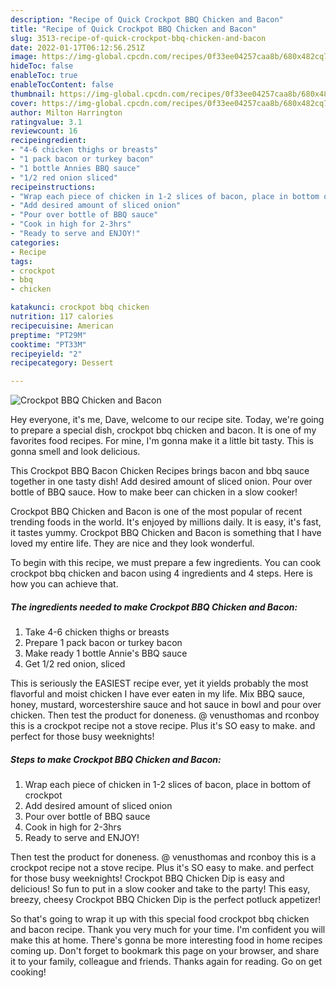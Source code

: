 ```yaml
---
description: "Recipe of Quick Crockpot BBQ Chicken and Bacon"
title: "Recipe of Quick Crockpot BBQ Chicken and Bacon"
slug: 3513-recipe-of-quick-crockpot-bbq-chicken-and-bacon
date: 2022-01-17T06:12:56.251Z
image: https://img-global.cpcdn.com/recipes/0f33ee04257caa8b/680x482cq70/crockpot-bbq-chicken-and-bacon-recipe-main-photo.jpg
hideToc: false
enableToc: true
enableTocContent: false
thumbnail: https://img-global.cpcdn.com/recipes/0f33ee04257caa8b/680x482cq70/crockpot-bbq-chicken-and-bacon-recipe-main-photo.jpg
cover: https://img-global.cpcdn.com/recipes/0f33ee04257caa8b/680x482cq70/crockpot-bbq-chicken-and-bacon-recipe-main-photo.jpg
author: Milton Harrington
ratingvalue: 3.1
reviewcount: 16
recipeingredient:
- "4-6 chicken thighs or breasts"
- "1 pack bacon or turkey bacon"
- "1 bottle Annies BBQ sauce"
- "1/2 red onion sliced"
recipeinstructions:
- "Wrap each piece of chicken in 1-2 slices of bacon, place in bottom of crockpot"
- "Add desired amount of sliced onion"
- "Pour over bottle of BBQ sauce"
- "Cook in high for 2-3hrs"
- "Ready to serve and ENJOY!"
categories:
- Recipe
tags:
- crockpot
- bbq
- chicken

katakunci: crockpot bbq chicken 
nutrition: 117 calories
recipecuisine: American
preptime: "PT29M"
cooktime: "PT33M"
recipeyield: "2"
recipecategory: Dessert

---
```



![Crockpot BBQ Chicken and Bacon](https://img-global.cpcdn.com/recipes/0f33ee04257caa8b/680x482cq70/crockpot-bbq-chicken-and-bacon-recipe-main-photo.jpg)

Hey everyone, it's me, Dave, welcome to our recipe site. Today, we're going to prepare a special dish, crockpot bbq chicken and bacon. It is one of my favorites food recipes. For mine, I'm gonna make it a little bit tasty. This is gonna smell and look delicious.

This Crockpot BBQ Bacon Chicken Recipes brings bacon and bbq sauce together in one tasty dish! Add desired amount of sliced onion. Pour over bottle of BBQ sauce. How to make beer can chicken in a slow cooker!

Crockpot BBQ Chicken and Bacon is one of the most popular of recent trending foods in the world. It's enjoyed by millions daily. It is easy, it's fast, it tastes yummy. Crockpot BBQ Chicken and Bacon is something that I have loved my entire life. They are nice and they look wonderful.


To begin with this recipe, we must prepare a few ingredients. You can cook crockpot bbq chicken and bacon using 4 ingredients and 4 steps. Here is how you can achieve that.

<!--inarticleads1-->

##### The ingredients needed to make Crockpot BBQ Chicken and Bacon:

1. Take 4-6 chicken thighs or breasts
1. Prepare 1 pack bacon or turkey bacon
1. Make ready 1 bottle Annie&#39;s BBQ sauce
1. Get 1/2 red onion, sliced


This is seriously the EASIEST recipe ever, yet it yields probably the most flavorful and moist chicken I have ever eaten in my life. Mix BBQ sauce, honey, mustard, worcestershire sauce and hot sauce in bowl and pour over chicken. Then test the product for doneness. @ venusthomas and rconboy this is a crockpot recipe not a stove recipe. Plus it&#39;s SO easy to make. and perfect for those busy weeknights! 

<!--inarticleads2-->

##### Steps to make Crockpot BBQ Chicken and Bacon:

1. Wrap each piece of chicken in 1-2 slices of bacon, place in bottom of crockpot
1. Add desired amount of sliced onion
1. Pour over bottle of BBQ sauce
1. Cook in high for 2-3hrs
1. Ready to serve and ENJOY!

Then test the product for doneness. @ venusthomas and rconboy this is a crockpot recipe not a stove recipe. Plus it&#39;s SO easy to make. and perfect for those busy weeknights! Crockpot BBQ Chicken Dip is easy and delicious! So fun to put in a slow cooker and take to the party! This easy, breezy, cheesy Crockpot BBQ Chicken Dip is the perfect potluck appetizer! 

So that's going to wrap it up with this special food crockpot bbq chicken and bacon recipe. Thank you very much for your time. I'm confident you will make this at home. There's gonna be more interesting food in home recipes coming up. Don't forget to bookmark this page on your browser, and share it to your family, colleague and friends. Thanks again for reading. Go on get cooking!
